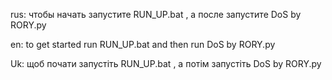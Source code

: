 rus: 
чтобы начать запустите RUN_UP.bat , а после запустите DoS by RORY.py

en:
to get started run RUN_UP.bat and then run DoS by RORY.py

Uk:
щоб почати запустіть RUN_UP.bat , а потім запустіть DoS by RORY.py

